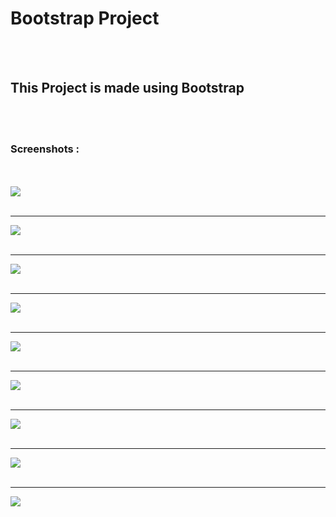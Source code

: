 <h1>Bootstrap Project</h1>
<br/>
<br/>
<h2>This Project is made using Bootstrap</h2>
<br/>
<br/>
<h3>Screenshots :</h3>
<br/>
<br/>
<img src ="https://github.com/Lavkush3844/Bootstrap-Project/assets/140130429/8132caf5-ea81-433c-873e-39d3f96fa37d" />
<br/>
<br/>
<hr/>
<img src ="https://github.com/Lavkush3844/Bootstrap-Project/assets/140130429/4df196dc-7d31-4fca-a208-54e580ff4ccd" />
<br/>
<br/>
<hr/>
<img src ="https://github.com/Lavkush3844/Bootstrap-Project/assets/140130429/5c7c22d9-abbe-4128-873c-43501224c271" />
<br/>
<br/>
<hr/>
<img src ="https://github.com/Lavkush3844/Bootstrap-Project/assets/140130429/a742cfe8-023d-4016-a207-06e4099c4e7c" />
<br/>
<br/>
<hr/>
<img src ="https://github.com/Lavkush3844/Bootstrap-Project/assets/140130429/f2f3039e-beb3-4dfc-8a12-ab35d8660e19" />
<br/>
<br/>
<hr/>
<img src ="https://github.com/Lavkush3844/Bootstrap-Project/assets/140130429/790ddd82-6dd9-42e1-a815-e361b9db5715" />
<br/>
<br/>
<hr/>
<img src ="https://github.com/Lavkush3844/Bootstrap-Project/assets/140130429/d9c1c04a-d765-4289-bb31-0e79a2907bf3" />
<br/>
<br/>
<hr/>
<img src ="https://github.com/Lavkush3844/Bootstrap-Project/assets/140130429/d45c806d-2d0a-4415-8f79-7cab26b5d61f" />
<br/>
<br/>
<hr/>
<img src ="https://github.com/Lavkush3844/Bootstrap-Project/assets/140130429/ced8df89-3be7-4f41-b732-47865bd1d724" />

